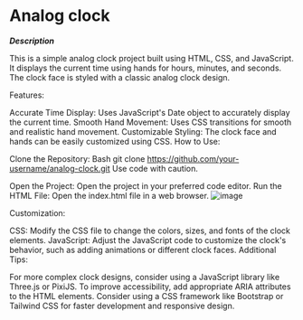 # Analog clock 
***Description***

This is a simple analog clock project built using HTML, CSS, and JavaScript. It displays the current time using hands for hours, minutes, and seconds. The clock face is styled with a classic analog clock design.

Features:

Accurate Time Display: Uses JavaScript's Date object to accurately display the current time.
Smooth Hand Movement: Uses CSS transitions for smooth and realistic hand movement.
Customizable Styling: The clock face and hands can be easily customized using CSS.
How to Use:

Clone the Repository:
Bash
git clone https://github.com/your-username/analog-clock.git
Use code with caution.

Open the Project: Open the project in your preferred code editor.
Run the HTML File: Open the index.html file in a web browser.
![image](https://github.com/user-attachments/assets/b6293807-0578-49ec-b398-4e11b165aafe)

Customization:

CSS: Modify the CSS file to change the colors, sizes, and fonts of the clock elements.
JavaScript: Adjust the JavaScript code to customize the clock's behavior, such as adding animations or different clock faces.
Additional Tips:

For more complex clock designs, consider using a JavaScript library like Three.js or PixiJS.
To improve accessibility, add appropriate ARIA attributes to the HTML elements.
Consider using a CSS framework like Bootstrap or Tailwind CSS for faster development and responsive design.
